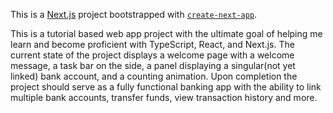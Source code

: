 This is a [Next.js](https://nextjs.org) project bootstrapped with [`create-next-app`](https://nextjs.org/docs/app/api-reference/cli/create-next-app).

This is a tutorial based web app project with the ultimate goal of helping me learn and become proficient with TypeScript, React, and Next.js. The current state of the project displays a welcome page with a welcome message, a task bar on the side, a panel displaying a singular(not yet linked) bank account, and a counting animation. Upon completion the project should serve as a fully functional banking app with the ability to link multiple bank accounts, transfer funds, view transaction history and more. 
